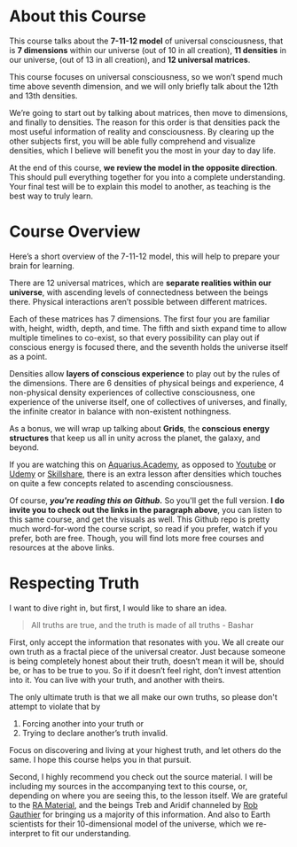 
# About this Course
This course talks about the **7-11-12 model** of universal consciousness, that is **7 dimensions** within our universe (out of 10 in all creation), **11 densities** in our universe, (out of 13 in all creation), and **12 universal matrices**.

This course focuses on universal consciousness, so we won’t spend much time above seventh dimension, and we will only briefly talk about the 12th and 13th densities.

We’re going to start out by talking about matrices, then move to dimensions, and finally to densities. The reason for this order is that densities pack the most useful information of reality and consciousness. By clearing up the other subjects first, you will be able fully comprehend and visualize densities, which I believe will benefit you the most in your day to day life.

At the end of this course, **we review the model in the opposite direction**. This should pull everything together for you into a complete understanding. Your final test will be to explain this model to another, as teaching is the best way to truly learn.

# Course Overview
Here’s a short overview of the 7-11-12 model, this will help to prepare your brain for learning.

There are 12 universal matrices, which are **separate realities within our universe**, with ascending levels of connectedness between the beings there. Physical interactions aren’t possible between different matrices.

Each of these matrices has 7 dimensions. The first four you are familiar with, height, width, depth, and time. The fifth and sixth expand time to allow multiple timelines to co-exist, so that every possibility can play out if conscious energy is focused there, and the seventh holds the universe itself as a point.

Densities allow **layers of conscious experience** to play out by the rules of the dimensions. There are 6 densities of physical beings and experience, 4 non-physical density experiences of collective consciousness, one experience of the universe itself, one of collectives of universes, and finally, the infinite creator in balance with non-existent nothingness. 

As a bonus, we will wrap up talking about **Grids**, the **conscious energy structures** that keep us all in unity across the planet, the galaxy, and beyond.

If you are watching this on [Aquarius.Academy](https://music.cxc.world), as opposed to [Youtube](https://www.youtube.com/channel/UCF51epB30pzzDuuC_VpgQ7Q) or [Udemy](https://www.udemy.com/user/aquarius-academy/) or [Skillshare](https://www.skillshare.com/user/aquariusacademy), there is an extra lesson after densities which touches on quite a few concepts related to ascending consciousness.

Of course, ***you're reading this on Github.*** So you'll get the full version. **I do invite you to check out the links in the paragraph above**, you can listen to this same course, and get the visuals as well. This Github repo is pretty much word-for-word the course script, so read if you prefer, watch if you prefer, both are free. Though, you will find lots more free courses and resources at the above links.  

# Respecting Truth
I want to dive right in, but first, I would like to share an idea.

> All truths are true, and the truth is made of all truths - Bashar

First, only accept the information that resonates with you. We all create our own truth as a fractal piece of the universal creator. Just because someone is being completely honest about their truth, doesn’t mean it will be, should be, or has to be true to you. So if it doesn’t feel right, don’t invest attention into it. You can live with your truth, and another with theirs.

The only ultimate truth is that we all make our own truths, so please don't attempt to violate that by 
1. Forcing another into your truth or 
2. Trying to declare another’s truth invalid.

Focus on discovering and living at your highest truth, and let others do the same. I hope this course helps you in that pursuit.

Second, I highly recommend you check out the source material. I will be including my sources in the accompanying text to this course, or, depending on where you are seeing this, to the lesson itself. We are grateful to the [RA Material](https://lawofone.info), and the beings Treb and Aridif channeled by [Rob Gauthier](https://www.youtube.com/channel/UC8JooeMCjTYIKhO7UXLbMtg) for bringing us a majority of this information. And also to Earth scientists for their 10-dimensional model of the universe, which we re-interpret to fit our understanding.

<!--stackedit_data:
eyJoaXN0b3J5IjpbMTAyNDUzMDY3MCwtMTI4NTEyMTkwLDQ4ND
IzMzg0NSwtNTQ0MjcyNDg5LC0yMDE0MDc1NjAyXX0=
-->